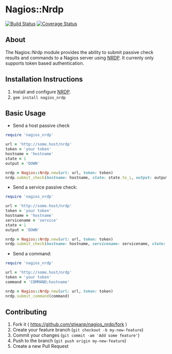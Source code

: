 # Nagios::Nrdp

[![Build Status](https://travis-ci.org/stjeanp/nagios_nrdp.svg?branch=master)](https://travis-ci.org/stjeanp/nagios_nrdp) [![Coverage Status](https://coveralls.io/repos/stjeanp/nagios_nrdp/badge.svg?branch=master&service=github)](https://coveralls.io/github/stjeanp/nagios_nrdp?branch=master)

## About

The Nagios::Nrdp module provides the ability to submit passive check results and commands to a Nagios server using [NRDP](https://exchange.nagios.org/directory/Addons/Passive-Checks/NRDP--2D-Nagios-Remote-Data-Processor/details). It currenly only supports token based authentication.

## Installation Instructions

1. Install and configure [NRDP](https://exchange.nagios.org/directory/Addons/Passive-Checks/NRDP--2D-Nagios-Remote-Data-Processor/details).
2. `gem install nagios_nrdp`

## Basic Usage

* Send a host passive check

```ruby
require 'nagios_nrdp'

url = 'http://some.host/nrdp'
token = 'your token'
hostname = 'hostname'
state = 1
output = 'DOWN'

nrdp = Nagios::Nrdp.new(url: url, token: token)
nrdp.submit_check(hostname: hostname, state: state.to_i, output: output)
```

* Send a service passive check:

```ruby
require 'nagios_nrdp'

url = 'http://some.host/nrdp'
token = 'your token'
hostname = 'hostname'
servicename = 'service'
state = 1
output = 'DOWN'

nrdp = Nagios::Nrdp.new(url: url, token: token)
nrdp.submit_check(hostname: hostname, servicename: servicename, state: state.to_i, output: output)
```

* Send a command:

```ruby
require 'nagios_nrdp'

url = 'http://some.host/nrdp'
token = 'your token'
command = 'COMMAND;hostname'

nrdp = Nagios::Nrdp.new(url: url, token: token)
nrdp.submit_command(command)
```

## Contributing

1. Fork it ( https://github.com/stjeanp/nagios_nrdp/fork )
2. Create your feature branch (`git checkout -b my-new-feature`)
3. Commit your changes (`git commit -am 'Add some feature'`)
4. Push to the branch (`git push origin my-new-feature`)
5. Create a new Pull Request
